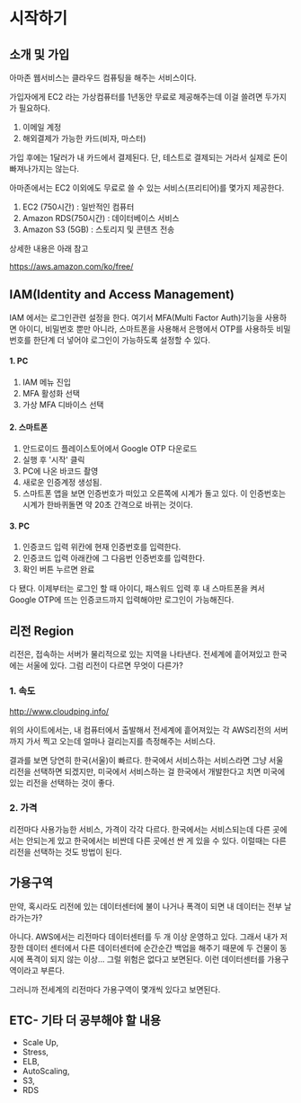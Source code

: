 # 시작하기



## 소개 및 가입

아마존 웹서비스는 클라우드 컴퓨팅을 해주는 서비스이다. 

가입자에게 EC2 라는 가상컴퓨터를 1년동안 무료로 제공해주는데 이걸 쓸려면 두가지가 필요하다. 

1. 이메일 계정
2. 해외결제가 가능한 카드(비자, 마스터)

가입 후에는 1달러가 내 카드에서 결제된다.  단, 테스트로 결제되는 거라서 실제로 돈이 빠져나가지는 않는다. 



아마존에서는 EC2 이외에도 무료로 쓸 수 있는 서비스(프리티어)를  몇가지 제공한다. 

1. EC2 (750시간) : 일반적인  컴퓨터
2. Amazon RDS(750시간) : 데이터베이스 서비스
3. Amazon S3 (5GB) : 스토리지 및 콘텐츠 전송

상세한 내용은 아래 참고

https://aws.amazon.com/ko/free/



## IAM(Identity and Access Management) 

IAM 에서는 로그인관련 설정을 한다. 여기서 MFA(Multi Factor Auth)기능을 사용하면 아이디, 비밀번호 뿐만 아니라, 스마트폰을 사용해서 은행에서 OTP를 사용하듯 비밀번호를 한단계 더 넣어야 로그인이 가능하도록 설정할 수 있다. 



#### 1. PC

1. IAM 메뉴 진입
2. MFA 활성화 선택
3. 가상 MFA 디바이스 선택



#### 2. 스마트폰

1. 안드로이드 플레이스토어에서 Google OTP 다운로드 
2. 실행 후 '시작' 클릭
3. PC에 나온 바코드 촬영
4. 새로운 인증계정 생성됨.
5. 스마트폰 앱을 보면 인증번호가 떠있고 오른쪽에 시계가 돌고 있다. 이 인증번호는 시계가 한바퀴돌면 약 20초 간격으로 바뀌는 것이다.



#### 3. PC

1. 인증코드 입력 위칸에 현재 인증번호를 입력한다. 
2. 인증코드 입력 아래칸에 그 다음번 인증번호를 입력한다. 
3. 확인 버튼 누르면 완료



다 됐다. 이제부터는 로그인 할 때 아이디, 패스워드 입력 후 내 스마트폰을 켜서 Google OTP에 뜨는 인증코드까지 입력해야만 로그인이 가능해진다.



## 리전 Region

리전은, 접속하는 서버가 물리적으로 있는 지역을 나타낸다. 전세계에 흩어져있고 한국에는 서울에 있다. 그럼 리전이 다르면 무엇이 다른가?

### 1. 속도 

http://www.cloudping.info/

위의 사이트에서는, 내 컴퓨터에서 출발해서 전세계에 흩어져있는 각 AWS리전의 서버까지 가서 찍고 오는데 얼마나 걸리는지를 측정해주는 서비스다. 

결과를 보면 당연히 한국(서울)이 빠르다. 한국에서 서비스하는 서비스라면 그냥 서울 리전을 선택하면 되겠지만, 미국에서 서비스하는 걸 한국에서 개발한다고 치면 미국에 있는 리전을 선택하는 것이 좋다. 



### 2. 가격

리전마다 사용가능한 서비스, 가격이 각각 다르다. 한국에서는 서비스되는데 다른 곳에서는 안되는게 있고 한국에서는 비싼데 다른 곳에선 싼 게 있을 수 있다. 이럴때는 다른 리전을 선택하는 것도 방법이 된다. 



## 가용구역

만약, 혹시라도 리전에 있는 데이터센터에 불이 나거나 폭격이 되면 내 데이터는 전부 날라가는가? 

아니다. AWS에서는 리전마다 데이터센터를 두 개 이상 운영하고 있다. 그래서 내가 저장한 데이터 센터에서 다른 데이터센터에 순간순간 백업을 해주기 때문에 두 건물이 동시에 폭격이 되지 않는 이상... 그럴 위험은 없다고 보면된다. 이런 데이터센터를 가용구역이라고 부른다. 

그러니까 전세계의 리전마다 가용구역이 몇개씩 있다고 보면된다. 





## ETC- 기타 더 공부해야 할 내용

- Scale Up, 
- Stress,  
- ELB, 
- AutoScaling, 
- S3, 
- RDS